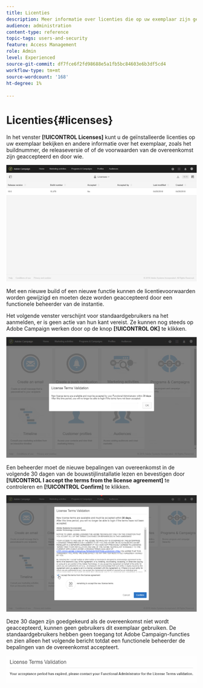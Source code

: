 ```yaml
---
title: Licenties
description: Meer informatie over licenties die op uw exemplaar zijn geïnstalleerd.
audience: administration
content-type: reference
topic-tags: users-and-security
feature: Access Management
role: Admin
level: Experienced
source-git-commit: df7fce6f2fd98688e5a1fb5bc84603e6b3df5cd4
workflow-type: tm+mt
source-wordcount: '168'
ht-degree: 1%

---
```


# Licenties{#licenses}

In het venster **[!UICONTROL Licenses]** kunt u de geïnstalleerde licenties op uw exemplaar bekijken en andere informatie over het exemplaar, zoals het buildnummer, de releaseversie of of de voorwaarden van de overeenkomst zijn geaccepteerd en door wie.

![](assets/license_1.png)

Met een nieuwe build of een nieuwe functie kunnen de licentievoorwaarden worden gewijzigd en moeten deze worden geaccepteerd door een functionele beheerder van de instantie.

Het volgende venster verschijnt voor standaardgebruikers na het aanmelden, er is geen actie van hun kant vereist. Ze kunnen nog steeds op Adobe Campaign werken door op de knop **[!UICONTROL OK]** te klikken.

![](assets/license_2.png)

Een beheerder moet de nieuwe bepalingen van overeenkomst in de volgende 30 dagen van de bouwstijlinstallatie lezen en bevestigen door **[!UICONTROL I accept the terms from the license agreement]** te controleren en **[!UICONTROL Confirm]** te klikken.

![](assets/license_3.png)

Deze 30 dagen zijn goedgekeurd als de overeenkomst niet wordt geaccepteerd, kunnen geen gebruikers dit exemplaar gebruiken. De standaardgebruikers hebben geen toegang tot Adobe Campaign-functies en zien alleen het volgende bericht totdat een functionele beheerder de bepalingen van de overeenkomst accepteert.

![](assets/license_4.png)
